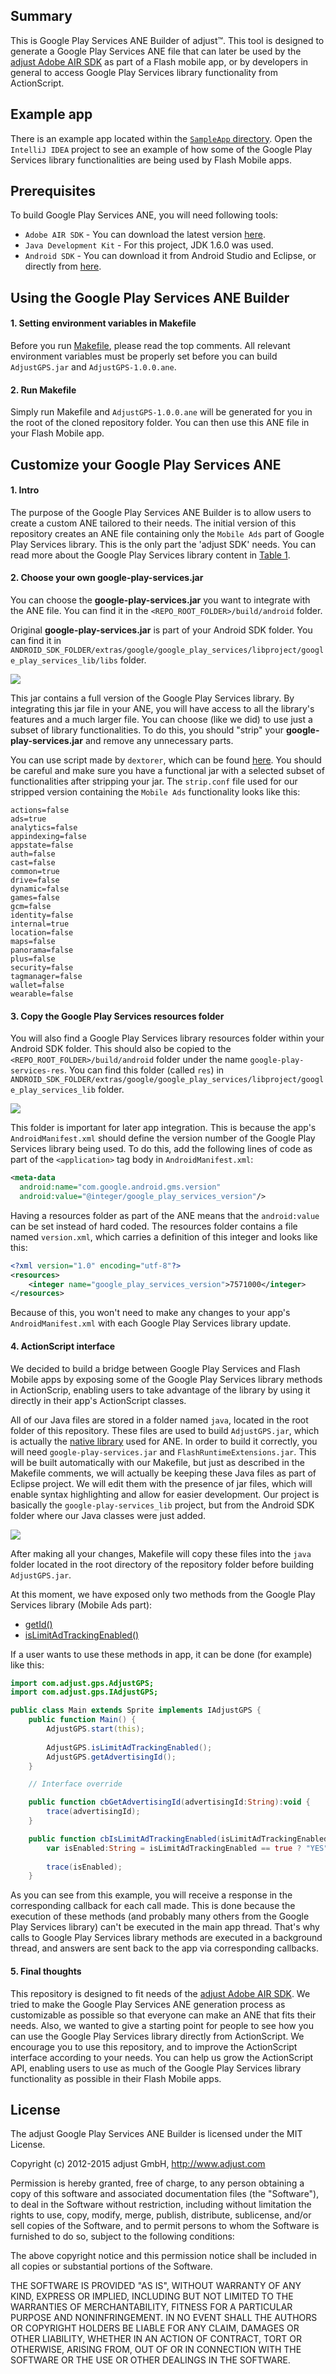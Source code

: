 ## Summary

This is Google Play Services ANE Builder of adjust™. This tool is designed to generate a Google Play Services ANE
file that can later be used by the [adjust Adobe AIR SDK][adjust_adobe_air_sdk] as part of a Flash mobile app, or by
developers in general to access Google Play Services library functionality from ActionScript.

## Example app

There is an example app located within the [`SampleApp` directory][example]. Open the `IntelliJ IDEA` project to see
an example of how some of the Google Play Services library functionalities are being used by Flash Mobile apps.

## Prerequisites

To build Google Play Services ANE, you will need following tools:

* `Adobe AIR SDK` - You can download the latest version [here][adobe_air_sdk].
* `Java Development Kit` - For this project, JDK 1.6.0 was used.
* `Android SDK` - You can download it from Android Studio and Eclipse, or directly from [here][android_sdk_tools].

## Using the Google Play Services ANE Builder

#### 1. Setting environment variables in Makefile

Before you run [Makefile][makefile], please read the top comments. All relevant environment variables must be properly set before you can build `AdjustGPS.jar` and `AdjustGPS-1.0.0.ane`.

#### 2. Run Makefile

Simply run Makefile and `AdjustGPS-1.0.0.ane` will be generated for you in the root of the cloned repository folder. You can then use this ANE file in your Flash Mobile app.

## Customize your Google Play Services ANE

#### 1. Intro

The purpose of the Google Play Services ANE Builder is to allow users to create a custom ANE tailored to
their needs. The initial version of this repository creates an ANE file containing only the `Mobile Ads` part of Google Play
Services library. This is the only part the 'adjust SDK' needs. You can read more about the Google Play Services library 
content in [Table 1][google_play_services_lib_parts].

#### 2. Choose your own google-play-services.jar

You can choose the **google-play-services.jar** you want to integrate with the ANE file. You can find it in the
`<REPO_ROOT_FOLDER>/build/android` folder.

Original **google-play-services.jar** is part of your Android SDK folder. You can find it in `ANDROID_SDK_FOLDER/extras/google/google_play_services/libproject/google_play_services_lib/libs` folder.

![][google_play_services_jar]

This jar contains a full version of the Google Play Services library. By integrating this
jar file in your ANE, you will have access to all the library's features and a much larger file. You can choose (like we did) to use just a subset of library functionalities. To do this, you should "strip" your **google-play-services.jar** and remove any unnecessary parts.

You can use script made by `dextorer`, which can be found [here][google_play_services_strip].
You should be careful and make sure you have a functional jar with a selected subset of functionalities after stripping your jar. The `strip.conf` file used for our stripped version containing the `Mobile Ads` functionality looks like this:

```
actions=false
ads=true
analytics=false
appindexing=false
appstate=false
auth=false
cast=false
common=true
drive=false
dynamic=false
games=false
gcm=false
identity=false
internal=true
location=false
maps=false
panorama=false
plus=false
security=false
tagmanager=false
wallet=false
wearable=false
```

#### 3. Copy the Google Play Services resources folder

You will also find a Google Play Services library resources folder within your Android SDK folder. This should also be copied to the `<REPO_ROOT_FOLDER>/build/android` folder under the name `google-play-services-res`. You can find 
this folder (called `res`) in 
`ANDROID_SDK_FOLDER/extras/google/google_play_services/libproject/google_play_services_lib` folder.

![][google_play_services_res]

This folder is important for later app integration. This is because the app's `AndroidManifest.xml` should define the version
number of the Google Play Services library being used. To do this, add the following lines of code as part of the
`<application>` tag body in `AndroidManifest.xml`:

```xml
<meta-data
  android:name="com.google.android.gms.version"
  android:value="@integer/google_play_services_version"/>
```

Having a resources folder as part of the ANE means that the `android:value` can be set instead of hard coded. The resources folder contains a file named `version.xml`, which carries a definition of this integer and looks like this:

```xml
<?xml version="1.0" encoding="utf-8"?>
<resources>
    <integer name="google_play_services_version">7571000</integer>
</resources>
```

Because of this, you won't need to make any changes to your app's `AndroidManifest.xml` with each Google Play Services library update.

#### 4. ActionScript interface

We decided to build a bridge between Google Play Services and Flash Mobile apps by exposing some of the Google
Play Services library methods in ActionScrip, enabling users to take advantage of the library by using it
directly in their app's ActionScript classes.

All of our Java files are stored in a folder named `java`, located in the root folder of this repository. These
files are used to build `AdjustGPS.jar`, which is actually the [native library][adjustgps_jar_native_lib] used for ANE.
In order to build it correctly, you will need `google-play-services.jar` and `FlashRuntimeExtensions.jar`.
This will be built automatically with our Makefile, but just as described in the Makefile comments, we will actually be keeping
these Java files as part of Eclipse project. We will edit them with the presence of jar files, which will enable syntax highlighting and allow for easier development. Our project is basically the `google-play-services_lib` project, but from the 
Android SDK folder where our Java classes were just added.

![][gps_java_eclipse_project]

After making all your changes, Makefile will copy these files into the `java` folder located in the root directory of the
repository folder before building `AdjustGPS.jar`.

At this moment, we have exposed only two methods from the Google Play Services library (Mobile Ads part):

- [getId()][getid_api_ref]
- [isLimitAdTrackingEnabled()][islimitadtrackingenabled_api_ref]

If a user wants to use these methods in app, it can be done (for example) like this:

```actionscript
import com.adjust.gps.AdjustGPS;
import com.adjust.gps.IAdjustGPS;

public class Main extends Sprite implements IAdjustGPS {
    public function Main() {
        AdjustGPS.start(this);
        
        AdjustGPS.isLimitAdTrackingEnabled();
        AdjustGPS.getAdvertisingId();
    }

    // Interface override

    public function cbGetAdvertisingId(advertisingId:String):void {
        trace(advertisingId);
    }

    public function cbIsLimitAdTrackingEnabled(isLimitAdTrackingEnabled:Boolean):void {
        var isEnabled:String = isLimitAdTrackingEnabled == true ? "YES" : "NO";
        
        trace(isEnabled);
    }
```

As you can see from this example, you will receive a response in the corresponding callback for each call made. This is done because the execution of these methods (and probably many others from the Google Play Services library) can't be
executed in the main app thread. That's why calls to Google Play Services library methods are executed in a background thread, and answers are sent back to the app via corresponding callbacks.

#### 5. Final thoughts

This repository is designed to fit needs of the [adjust Adobe AIR SDK][adjust_adobe_air_sdk]. We tried
to make the Google Play Services ANE generation process as customizable as possible so that everyone can make an ANE that
fits their needs. Also, we wanted to give a starting point for people to see how you can use the Google Play Services library directly from ActionScript. We encourage you to use this repository, and to improve the
ActionScript interface according to your needs. You can help us grow the ActionScript API, enabling users to use as much of the
Google Play Services library functionality as possible in their Flash Mobile apps.

[example]: https://github.com/adjust/gps_ane_builder/tree/development/SampleApp
[adobe_air_sdk]: http://www.adobe.com/devnet/air/air-sdk-download.html
[android_sdk_tools]: https://developer.android.com/tools/sdk/tools-notes.html
[makefile]: https://github.com/adjust/gps_ane_builder/blob/development/Makefile#L1
[google_play_services_lib_parts]: https://developers.google.com/android/guides/setup
[google_play_services_jar]: https://raw.github.com/adjust/adjust_sdk/master/Resources/air/google_play_services_jar.png
[google_play_services_res]: https://raw.github.com/adjust/adjust_sdk/master/Resources/air/google_play_services_res.png
[gps_java_eclipse_project]: https://raw.github.com/adjust/adjust_sdk/master/Resources/air/gps_java_eclipse_project.png
[google_play_services_strip]: https://gist.github.com/dextorer/a32cad7819b7f272239b
[adjustgps_jar_native_lib]: https://github.com/adjust/gps_ane_builder/blob/development/src/extension.xml#L7
[adjust_adobe_air_sdk]: https://github.com/adjust/adobe_air_sdk/
[getid_api_ref]: https://developers.google.com/android/reference/com/google/android/gms/ads/identifier/AdvertisingIdClient.Info.html#getId()
[islimitadtrackingenabled_api_ref]: https://developers.google.com/android/reference/com/google/android/gms/ads/identifier/AdvertisingIdClient.Info.html#isLimitAdTrackingEnabled()

## License

The adjust Google Play Services ANE Builder is licensed under the MIT License.

Copyright (c) 2012-2015 adjust GmbH, http://www.adjust.com

Permission is hereby granted, free of charge, to any person obtaining a copy of
this software and associated documentation files (the "Software"), to deal in
the Software without restriction, including without limitation the rights to
use, copy, modify, merge, publish, distribute, sublicense, and/or sell copies
of the Software, and to permit persons to whom the Software is furnished to do
so, subject to the following conditions:

The above copyright notice and this permission notice shall be included in all
copies or substantial portions of the Software.

THE SOFTWARE IS PROVIDED "AS IS", WITHOUT WARRANTY OF ANY KIND, EXPRESS OR
IMPLIED, INCLUDING BUT NOT LIMITED TO THE WARRANTIES OF MERCHANTABILITY,
FITNESS FOR A PARTICULAR PURPOSE AND NONINFRINGEMENT. IN NO EVENT SHALL THE
AUTHORS OR COPYRIGHT HOLDERS BE LIABLE FOR ANY CLAIM, DAMAGES OR OTHER
LIABILITY, WHETHER IN AN ACTION OF CONTRACT, TORT OR OTHERWISE, ARISING FROM,
OUT OF OR IN CONNECTION WITH THE SOFTWARE OR THE USE OR OTHER DEALINGS IN THE
SOFTWARE.
